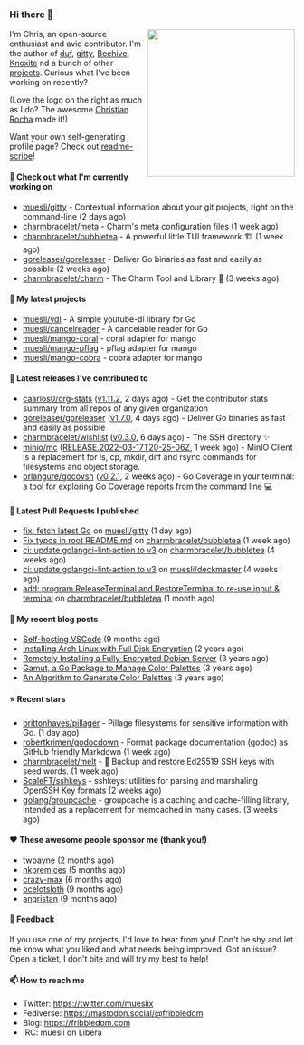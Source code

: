### Hi there 👋

<img align="right" src="https://raw.githubusercontent.com/muesli/muesli/master/assets/termenv.png" width="260">

I'm Chris, an open-source enthusiast and avid contributor. I'm the author of [duf](https://github.com/muesli/duf),
[gitty](https://github.com/muesli/gitty), [Beehive](https://github.com/muesli/beehive), [Knoxite](https://github.com/knoxite/knoxite)
 nd a bunch of other [projects](https://fribbledom.com/projects/). Curious what I've been working on recently?

(Love the logo on the right as much as I do? The awesome [Christian Rocha](https://github.com/meowgorithm/) made it!)

Want your own self-generating profile page? Check out [readme-scribe](https://github.com/muesli/readme-scribe)!

#### 👷 Check out what I'm currently working on

- [muesli/gitty](https://github.com/muesli/gitty) - Contextual information about your git projects, right on the command-line (2 days ago)
- [charmbracelet/meta](https://github.com/charmbracelet/meta) - Charm&#39;s meta configuration files (1 week ago)
- [charmbracelet/bubbletea](https://github.com/charmbracelet/bubbletea) - A powerful little TUI framework 🏗 (1 week ago)
- [goreleaser/goreleaser](https://github.com/goreleaser/goreleaser) - Deliver Go binaries as fast and easily as possible (2 weeks ago)
- [charmbracelet/charm](https://github.com/charmbracelet/charm) - The Charm Tool and Library 🌟 (3 weeks ago)

#### 🌱 My latest projects

- [muesli/ydl](https://github.com/muesli/ydl) - A simple youtube-dl library for Go
- [muesli/cancelreader](https://github.com/muesli/cancelreader) - A cancelable reader for Go
- [muesli/mango-coral](https://github.com/muesli/mango-coral) - coral adapter for mango
- [muesli/mango-pflag](https://github.com/muesli/mango-pflag) - pflag adapter for mango
- [muesli/mango-cobra](https://github.com/muesli/mango-cobra) - cobra adapter for mango

#### 🔭 Latest releases I've contributed to

- [caarlos0/org-stats](https://github.com/caarlos0/org-stats) ([v1.11.2](https://github.com/caarlos0/org-stats/releases/tag/v1.11.2), 2 days ago) - Get the contributor stats summary from all repos of any given organization
- [goreleaser/goreleaser](https://github.com/goreleaser/goreleaser) ([v1.7.0](https://github.com/goreleaser/goreleaser/releases/tag/v1.7.0), 4 days ago) - Deliver Go binaries as fast and easily as possible
- [charmbracelet/wishlist](https://github.com/charmbracelet/wishlist) ([v0.3.0](https://github.com/charmbracelet/wishlist/releases/tag/v0.3.0), 6 days ago) - The SSH directory ✨
- [minio/mc](https://github.com/minio/mc) ([RELEASE.2022-03-17T20-25-06Z](https://github.com/minio/mc/releases/tag/RELEASE.2022-03-17T20-25-06Z), 1 week ago) - MinIO Client is a replacement for ls, cp, mkdir, diff and rsync commands for filesystems and object storage.
- [orlangure/gocovsh](https://github.com/orlangure/gocovsh) ([v0.2.1](https://github.com/orlangure/gocovsh/releases/tag/v0.2.1), 2 weeks ago) - Go Coverage in your terminal: a tool for exploring Go Coverage reports from the command line 💻

#### 🔨 Latest Pull Requests I published

- [fix: fetch latest Go](https://github.com/muesli/gitty/pull/60) on [muesli/gitty](https://github.com/muesli/gitty) (1 day ago)
- [Fix typos in root README.md](https://github.com/charmbracelet/bubbletea/pull/255) on [charmbracelet/bubbletea](https://github.com/charmbracelet/bubbletea) (1 week ago)
- [ci: update golangci-lint-action to v3](https://github.com/charmbracelet/bubbletea/pull/242) on [charmbracelet/bubbletea](https://github.com/charmbracelet/bubbletea) (4 weeks ago)
- [ci: update golangci-lint-action to v3](https://github.com/muesli/deckmaster/pull/90) on [muesli/deckmaster](https://github.com/muesli/deckmaster) (4 weeks ago)
- [add: program.ReleaseTerminal and RestoreTerminal to re-use input &amp; terminal](https://github.com/charmbracelet/bubbletea/pull/237) on [charmbracelet/bubbletea](https://github.com/charmbracelet/bubbletea) (1 month ago)

#### 📜 My recent blog posts

- [Self-hosting VSCode](https://fribbledom.com/posts/selfhosting-vscode/) (9 months ago)
- [Installing Arch Linux with Full Disk Encryption](https://fribbledom.com/posts/encrypted-arch-install/) (2 years ago)
- [Remotely Installing a Fully-Encrypted Debian Server](https://fribbledom.com/posts/encrypted-remote-debian-install/) (3 years ago)
- [Gamut, a Go Package to Manage Color Palettes](https://fribbledom.com/posts/gamut-package-to-handle-color-palettes/) (3 years ago)
- [An Algorithm to Generate Color Palettes](https://fribbledom.com/posts/an-algorithm-to-generate-color-palettes/) (3 years ago)

#### ⭐ Recent stars

- [brittonhayes/pillager](https://github.com/brittonhayes/pillager) - Pillage filesystems for sensitive information with Go. (1 day ago)
- [robertkrimen/godocdown](https://github.com/robertkrimen/godocdown) - Format package documentation (godoc) as GitHub friendly Markdown (1 week ago)
- [charmbracelet/melt](https://github.com/charmbracelet/melt) - 🧊 Backup and restore Ed25519 SSH keys with seed words. (1 week ago)
- [ScaleFT/sshkeys](https://github.com/ScaleFT/sshkeys) - sshkeys: utilities for parsing and marshaling OpenSSH Key formats (2 weeks ago)
- [golang/groupcache](https://github.com/golang/groupcache) - groupcache is a caching and cache-filling library, intended as a replacement for memcached in many cases. (3 weeks ago)

#### ❤️ These awesome people sponsor me (thank you!)

- [twpayne](https://github.com/twpayne) (2 months ago)
- [nkpremices](https://github.com/nkpremices) (5 months ago)
- [crazy-max](https://github.com/crazy-max) (6 months ago)
- [ocelotsloth](https://github.com/ocelotsloth) (9 months ago)
- [angristan](https://github.com/angristan) (9 months ago)

#### 💬 Feedback

If you use one of my projects, I'd love to hear from you! Don't be shy and let me know what you liked
and what needs being improved. Got an issue? Open a ticket, I don't bite and will try my best to help!

#### 📫 How to reach me

- Twitter: https://twitter.com/mueslix
- Fediverse: https://mastodon.social/@fribbledom
- Blog: https://fribbledom.com
- IRC: muesli on Libera
